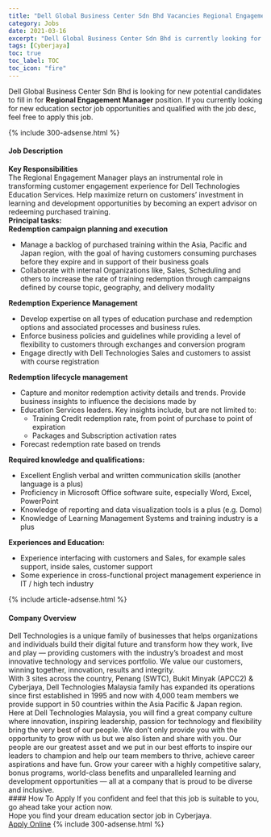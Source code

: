 ```yaml
---
title: "Dell Global Business Center Sdn Bhd Vacancies Regional Engagement Manager" 
category: Jobs 
date: 2021-03-16 
excerpt: "Dell Global Business Center Sdn Bhd is currently looking for suitable person to fill in the Regional Engagement Manager which positioned at Cyberjaya" 
tags: [Cyberjaya] 
toc: true 
toc_label: TOC 
toc_icon: "fire" 
--- 
```


<p>Dell Global Business Center Sdn Bhd is looking for new potential candidates to fill in for <b>Regional Engagement Manager</b> position. If you currently looking for new education sector job opportunities and qualified with the job desc, feel free to apply this job.
</p>{% include 300-adsense.html %} 
<div><div><h4>Job Description</h4></div><div><div><span><div><div><strong>Key Responsibilities</strong><br>The Regional Engagement Manager plays an instrumental role in transforming customer engagement experience for Dell Technologies Education Services. Help maximize return on customers&#8217; investment in learning and development opportunities by becoming an expert advisor on redeeming purchased training.<div><strong>Principal tasks:</strong><br><strong>Redemption campaign planning and execution</strong></div><ul><li>Manage a backlog of purchased training within the Asia, Pacific and Japan region, with the goal of having customers consuming purchases before they expire and in support of their business goals</li><li>Collaborate with internal Organizations like, Sales, Scheduling and others to increase the rate of training redemption through campaigns defined by course topic, geography, and delivery modality</li></ul><div><strong>Redemption Experience Management</strong></div><ul><li>Develop expertise on all types of education purchase and redemption options and associated processes and business rules.</li><li>Enforce business policies and guidelines while providing a level of flexibility to customers through exchanges and conversion program</li><li>Engage directly with Dell Technologies Sales and customers to assist with course registration</li></ul><div><strong>Redemption lifecycle management</strong></div><ul><li>Capture and monitor redemption activity details and trends. Provide business insights to influence the decisions made by</li><li>Education Services leaders. Key insights include, but are not limited to:<ul><li>Training Credit redemption rate, from point of purchase to point of expiration</li><li>Packages and Subscription activation rates</li></ul></li><li>Forecast redemption rate based on trends</li></ul><div><strong>Required knowledge and qualifications:</strong></div><ul><li>Excellent English verbal and written communication skills (another language is a plus)</li><li>Proficiency in Microsoft Office software suite, especially Word, Excel, PowerPoint</li><li>Knowledge of reporting and data visualization tools is a plus (e.g. Domo)</li><li>Knowledge of Learning Management Systems and training industry is a plus</li></ul><div><strong>Experiences and Education:</strong></div><ul><li>Experience interfacing with customers and Sales, for example sales support, inside sales, customer support</li><li>Some experience in cross-functional project management experience in IT / high tech industry</li></ul></div></div></span></div></div></div> 
{% include article-adsense.html %} 
<div><div><h4>Company Overview</h4></div><div><div><span><div><div>
<div>
		Dell Technologies is a unique family of businesses that helps organizations and individuals build their digital future and transform how they work, live and play &#8212; providing customers with the industry&#8217;s broadest and most innovative technology and services portfolio. We value our customers, winning together, innovation, results and integrity.&#160;</div>
<div>
		With 3 sites across the country, Penang (SWTC), Bukit Minyak (APCC2) &amp; Cyberjaya, Dell Technologies Malaysia family has expanded its operations since first established in 1995 and now with 4,000 team members we provide support in 50 countries within the Asia Pacific &amp; Japan region.</div>
<div>
		Here at Dell Technologies Malaysia, you will find a great company culture where innovation, inspiring leadership, passion for technology and flexibility bring the very best of our people. We don&#8217;t only provide you with the opportunity to grow with us but we also listen and share with you. Our people are our greatest asset and we put in our best efforts to inspire our leaders to champion and help our team members to thrive, achieve career aspirations and have fun. Grow your career with a highly competitive salary, bonus programs, world-class benefits and unparalleled learning and development opportunities &#8212; all at a company that is proud to be diverse and inclusive.</div>
</div></div></span></div></div></div> 
#### How To Apply 
If you confident and feel that this job is suitable to you, go ahead take your action now. <br/> 
Hope you find your dream education sector job in Cyberjaya. <br/> 
<a href="https://www.jobstreet.com.my/en/job/regional-engagement-manager-4507908?jobId=jobstreet-my-job-4507908" class="btn btn--info" target="_blank" rel="nofollow noopenner">Apply Online</a> 
{% include 300-adsense.html %} 